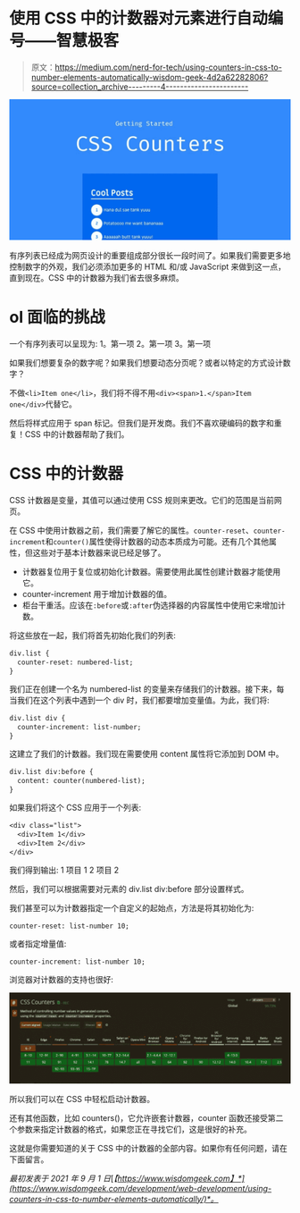 # 使用 CSS 中的计数器对元素进行自动编号——智慧极客

> 原文：<https://medium.com/nerd-for-tech/using-counters-in-css-to-number-elements-automatically-wisdom-geek-4d2a62282806?source=collection_archive---------4----------------------->

![](img/4a798073a006fa5bbb23725acc247ede.png)

有序列表已经成为网页设计的重要组成部分很长一段时间了。如果我们需要更多地控制数字的外观，我们必须添加更多的 HTML 和/或 JavaScript 来做到这一点，直到现在。CSS 中的计数器为我们省去很多麻烦。

# ol 面临的挑战

一个有序列表可以呈现为:
1。第一项
2。第一项
3。第一项

如果我们想要复杂的数字呢？如果我们想要动态分页呢？或者以特定的方式设计数字？

不做`<li>Item one</li>`，我们将不得不用`<div><span>1.</span>Item one</div>`代替它。

然后将样式应用于 span 标记。但我们是开发商。我们不喜欢硬编码的数字和重复！CSS 中的计数器帮助了我们。

# CSS 中的计数器

CSS 计数器是变量，其值可以通过使用 CSS 规则来更改。它们的范围是当前网页。

在 CSS 中使用计数器之前，我们需要了解它的属性。`counter-reset`、`counter-increment`和`counter()`属性使得计数器的动态本质成为可能。还有几个其他属性，但这些对于基本计数器来说已经足够了。

*   计数器复位用于复位或初始化计数器。需要使用此属性创建计数器才能使用它。
*   counter-increment 用于增加计数器的值。
*   柜台干重活。应该在`:before`或`:after`伪选择器的内容属性中使用它来增加计数。

将这些放在一起，我们将首先初始化我们的列表:

```
div.list {
  counter-reset: numbered-list;
}
```

我们正在创建一个名为 numbered-list 的变量来存储我们的计数器。接下来，每当我们在这个列表中遇到一个 div 时，我们都要增加变量值。为此，我们将:

```
div.list div {
  counter-increment: list-number;
}
```

这建立了我们的计数器。我们现在需要使用 content 属性将它添加到 DOM 中。

```
div.list div:before {
  content: counter(numbered-list);
}
```

如果我们将这个 CSS 应用于一个列表:

```
<div class="list">
  <div>Item 1</div>
  <div>Item 2</div>
</div>
```

我们得到输出:
1 项目 1
2 项目 2

然后，我们可以根据需要对元素的 div.list div:before 部分设置样式。

我们甚至可以为计数器指定一个自定义的起始点，方法是将其初始化为:

```
counter-reset: list-number 10;
```

或者指定增量值:

```
counter-increment: list-number 10; 
```

浏览器对计数器的支持也很好:

![](img/9856d6bdbc350c90875d6a54d7aa74ff.png)

所以我们可以在 CSS 中轻松启动计数器。

还有其他函数，比如 counters()，它允许嵌套计数器，counter 函数还接受第二个参数来指定计数器的格式，如果您正在寻找它们，这是很好的补充。

这就是你需要知道的关于 CSS 中的计数器的全部内容。如果你有任何问题，请在下面留言。

*最初发表于 2021 年 9 月 1 日*[*【https://www.wisdomgeek.com】*](https://www.wisdomgeek.com/development/web-development/using-counters-in-css-to-number-elements-automatically/)*。*